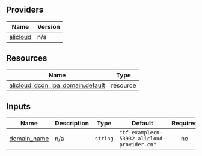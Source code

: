 <!-- BEGIN_TF_DOCS -->
## Providers

| Name | Version |
|------|---------|
| <a name="provider_alicloud"></a> [alicloud](#provider\_alicloud) | n/a |

## Resources

| Name | Type |
|------|------|
| [alicloud_dcdn_ipa_domain.default](https://registry.terraform.io/providers/hashicorp/alicloud/latest/docs/resources/dcdn_ipa_domain) | resource |

## Inputs

| Name | Description | Type | Default | Required |
|------|-------------|------|---------|:--------:|
| <a name="input_domain_name"></a> [domain\_name](#input\_domain\_name) | n/a | `string` | `"tf-examplecn-53932.alicloud-provider.cn"` | no |
<!-- END_TF_DOCS -->    